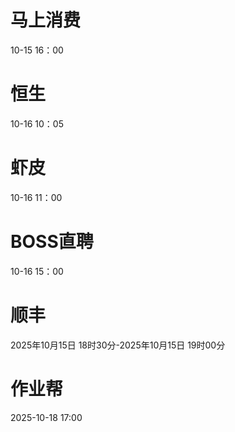 

# 马上消费
10-15 16：00

# 恒生
10-16 10：05

# 虾皮
10-16 11：00

# BOSS直聘
10-16 15：00

# 顺丰
2025年10月15日 18时30分-2025年10月15日 19时00分

# 作业帮
2025-10-18 17:00
<!--stackedit_data:
eyJoaXN0b3J5IjpbMTgwNTgwOTczNSwtMTg5NDg1NDYyOCwxMz
k4ODI0ODE5LC0xMTg0NTk3Njg2LDExNTc2OTU1ODksLTExODQ2
MDUyODYsNDkwOTUyMzIxLDExOTk3NzE0NTMsLTg3OTE1MjYzNS
wxODIwMjY1NDc2XX0=
-->